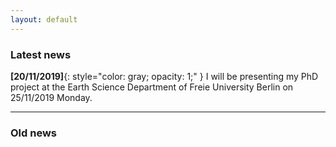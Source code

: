 ```yaml
---
layout: default
---
```


### Latest news

**[20/11/2019]**{: style="color: gray; opacity: 1;" } I will be presenting my PhD project at the Earth Science Department of Freie University Berlin on 25/11/2019 Monday.

---

### Old news
